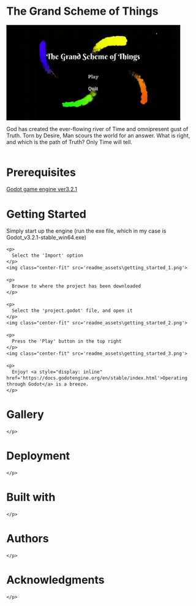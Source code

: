 <body>

  <div style="display:flex; flex-direction: column;">
    <h1> The Grand Scheme of Things </h1>
    <a href="https://www.youtube.com/watch?v=BIx0HM_9wcU">
      <img src="readme_assets/intro.gif" alt="Youtube_trailer" align='center' style="width:90%; height:auto; align-self: center;"/>
    </a>
    <p>
      God has created the ever-flowing river of Time and omnipresent gust of Truth. 
      Torn by Desire, Man scours the world for an answer. 
      What is right, and which is the path of Truth? Only Time will tell.
    </p>
  </div>


  <div class="main_container">
    <h1> Prerequisites </h1>
    <a class='tabspace' href='https://godotengine.org/download/windows'> Godot game engine ver3.2.1 </a>
  </div>


  <div class="main_container">
    <h1> Getting Started </h1>
    <p>
      Simply start up the engine (run the exe file, which in my case is Godot_v3.2.1-stable_win64.exe)
    </p>

    <p>
      Select the 'Import' option 
    </p>
    <img class="center-fit" src='readme_assets\getting_started_1.png'>
    
    <p>
      Browse to where the project has been downloaded
    </p>
    
    <p>
      Select the 'project.godot' file, and open it
    </p>
    <img class="center-fit" src='readme_assets\getting_started_2.png'>
    
    <p>
      Press the 'Play' button in the top right
    </p>
    <img class="center-fit" src='readme_assets\getting_started_3.png'>
    
    <p>
      Enjoy! <a style="display: inline" href='https://docs.godotengine.org/en/stable/index.html'>Operating through Godot</a> is a breeze.
    </p>

  </div>


  <div class="main_container">
    <h1> Gallery </h1>
    <p>
      
    </p>
  </div>

  

  <div class="main_container">
    <h1> Deployment </h1>
    <p>
      
    </p>
  </div>


  <div class="main_container">
    <h1> Built with </h1>
    <p>
      
    </p>
  </div>

  

  <div class="main_container">
    <h1> Authors </h1>
    <p>
      
    </p>
  </div>


  <div class="main_container">
    <h1> Acknowledgments </h1>
    <p>
      
    </p>
  </div>

</body>
